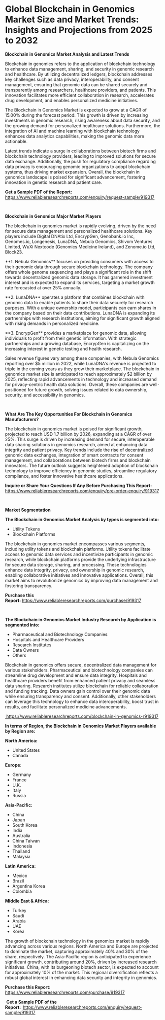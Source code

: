 <p><h1>Global Blockchain in Genomics Market Size and Market Trends: Insights and Projections from 2025 to 2032</h1></p><p><strong>Blockchain in Genomics Market Analysis and Latest Trends</strong></p>
<p><p>Blockchain in genomics refers to the application of blockchain technology to enhance data management, sharing, and security in genomic research and healthcare. By utilizing decentralized ledgers, blockchain addresses key challenges such as data privacy, interoperability, and consent management, ensuring that genomic data can be shared securely and transparently among researchers, healthcare providers, and patients. This innovation facilitates more efficient collaboration in research, accelerates drug development, and enables personalized medicine initiatives.</p><p>The Blockchain in Genomics Market is expected to grow at a CAGR of 15.00% during the forecast period. This growth is driven by increasing investments in genomic research, rising awareness about data security, and the growing demand for personalized healthcare solutions. Furthermore, the integration of AI and machine learning with blockchain technology enhances data analytics capabilities, making the genomic data more actionable.</p><p>Latest trends indicate a surge in collaborations between biotech firms and blockchain technology providers, leading to improved solutions for secure data exchange. Additionally, the push for regulatory compliance regarding data privacy is encouraging genomic organizations to adopt blockchain systems, thus driving market expansion. Overall, the blockchain in genomics landscape is poised for significant advancement, fostering innovation in genetic research and patient care.</p></p>
<p><strong>Get a Sample PDF of the Report:&nbsp;</strong> <a href="https://www.reliableresearchreports.com/enquiry/request-sample/919317?utm_campaign=112&utm_medium=2&utm_source=Github&utm_content=ia&utm_term=16042025&utm_id=blockchain-in-genomics">https://www.reliableresearchreports.com/enquiry/request-sample/919317</a></p>
<p>&nbsp;</p>
<p><strong>Blockchain in Genomics Major Market Players</strong></p>
<p><p>The blockchain in genomics market is rapidly evolving, driven by the need for secure data management and personalized healthcare solutions. Key players include Digital DNAtix Ltd, EncrypGen, Genobank.io Inc, Genomes.io, Longenesis, LunaDNA, Nebula Genomics, Shivom Ventures Limited, WuXi Nextcode (Genomics Medicine Ireland), and Zenome.io Ltd, Block23.</p><p>**1. Nebula Genomics** focuses on providing consumers with access to their genomic data through secure blockchain technology. The company offers whole genome sequencing and plays a significant role in the shift towards decentralized genomic data storage. It has garnered investment interest and is expected to expand its services, targeting a market growth rate forecasted at over 25% annually.</p><p>**2. LunaDNA** operates a platform that combines blockchain with genomic data to enable patients to share their data securely for research purposes. With a unique ownership model, participants can earn shares in the company based on their data contributions. LunaDNA is expanding its partnerships with research institutions, aiming for significant growth aligned with rising demands in personalized medicine.</p><p>**3. EncrypGen** provides a marketplace for genomic data, allowing individuals to profit from their genetic information. With strategic partnerships and a growing database, EncrypGen is capitalizing on the increasing interest in genetic testing and health research.</p><p>Sales revenue figures vary among these companies, with Nebula Genomics reporting over $5 million in 2022, while LunaDNA's revenue is projected to triple in the coming years as they grow their marketplace. The blockchain in genomics market size is anticipated to reach approximately $2 billion by 2025, reflecting rapid advancements in technology and increased demand for privacy-centric health data solutions. Overall, these companies are well-positioned for future growth, solving issues related to data ownership, security, and accessibility in genomics.</p></p>
<p>&nbsp;</p>
<p><strong>What Are The Key Opportunities For Blockchain in Genomics Manufacturers?</strong></p>
<p><p>The blockchain in genomics market is poised for significant growth, projected to reach USD 1.7 billion by 2026, expanding at a CAGR of over 25%. This surge is driven by increasing demand for secure, interoperable data sharing solutions in genomics research, aimed at enhancing data integrity and patient privacy. Key trends include the rise of decentralized genomic data exchanges, integration of smart contracts for consent management, and collaborations between biotech firms and blockchain innovators. The future outlook suggests heightened adoption of blockchain technology to improve efficiency in genomic studies, streamline regulatory compliance, and foster innovative healthcare applications.</p></p>
<p><strong>Inquire or Share Your Questions If Any Before Purchasing This Report:</strong> <a href="https://www.reliableresearchreports.com/enquiry/pre-order-enquiry/919317?utm_campaign=112&utm_medium=2&utm_source=Github&utm_content=ia&utm_term=16042025&utm_id=blockchain-in-genomics">https://www.reliableresearchreports.com/enquiry/pre-order-enquiry/919317</a></p>
<p>&nbsp;</p>
<p><strong>Market Segmentation</strong></p>
<p><strong>The Blockchain in Genomics Market Analysis by types is segmented into:</strong></p>
<p><ul><li>Utility Tokens</li><li>Blockchain Platforms</li></ul></p>
<p><p>The blockchain in genomics market encompasses various segments, including utility tokens and blockchain platforms. Utility tokens facilitate access to genomic data services and incentivize participants in genomic research, while blockchain platforms provide the underlying infrastructure for secure data storage, sharing, and processing. These technologies enhance data integrity, privacy, and ownership in genomic research, enabling collaborative initiatives and innovative applications. Overall, this market aims to revolutionize genomics by improving data management and fostering transparency.</p></p>
<p><strong>Purchase this Report:&nbsp;</strong><a href="https://www.reliableresearchreports.com/purchase/919317?utm_campaign=112&utm_medium=2&utm_source=Github&utm_content=ia&utm_term=16042025&utm_id=blockchain-in-genomics">https://www.reliableresearchreports.com/purchase/919317</a></p>
<p>&nbsp;</p>
<p><strong>The Blockchain in Genomics Market Industry Research by Application is segmented into:</strong></p>
<p><ul><li>Pharmaceutical and Biotechnology Companies</li><li>Hospitals and Healthcare Providers</li><li>Research Institutes</li><li>Data Owners</li><li>Others</li></ul></p>
<p><p>Blockchain in genomics offers secure, decentralized data management for various stakeholders. Pharmaceutical and biotechnology companies can streamline drug development and ensure data integrity. Hospitals and healthcare providers benefit from enhanced patient privacy and seamless data sharing. Research institutes utilize blockchain for reliable collaboration and funding tracking. Data owners gain control over their genomic data while ensuring transparency and consent. Additionally, other stakeholders can leverage this technology to enhance data interoperability, boost trust in results, and facilitate personalized medicine advancements.</p></p>
<p><a href="https://www.reliableresearchreports.com/blockchain-in-genomics-r919317?utm_campaign=112&utm_medium=2&utm_source=Github&utm_content=ia&utm_term=16042025&utm_id=blockchain-in-genomics">&nbsp;https://www.reliableresearchreports.com/blockchain-in-genomics-r919317</a></p>
<p><strong>In terms of Region, the Blockchain in Genomics Market Players available by Region are:</strong></p>
<p>
    <p> <strong> North America: </strong>
        <ul>
            <li>United States</li>
            <li>Canada</li>
        </ul>
        </p> 
    <p> <strong> Europe: </strong>
        <ul>
            <li>Germany</li>
            <li>France</li>
            <li>U.K.</li>
            <li>Italy</li>
            <li>Russia</li>
        </ul>
        </p> 
    <p> <strong> Asia-Pacific: </strong>
        <ul>
            <li>China</li>
            <li>Japan</li>
            <li>South Korea</li>
            <li>India</li>
            <li>Australia</li>
            <li>China Taiwan</li>
            <li>Indonesia</li>
            <li>Thailand</li>
            <li>Malaysia</li>
        </ul>
        </p> 
    <p> <strong> Latin America: </strong>
        <ul>
            <li>Mexico</li>
            <li>Brazil</li>
            <li>Argentina Korea</li>
            <li>Colombia</li>
        </ul>
        </p> 
    <p> <strong> Middle East & Africa: </strong>
        <ul>
            <li>Turkey</li>
            <li>Saudi</li>
            <li>Arabia</li>
            <li>UAE</li>
            <li>Korea</li>
        </ul>
    </p>
    </p>
<p><p>The growth of blockchain technology in the genomics market is rapidly advancing across various regions. North America and Europe are projected to dominate the market, capturing approximately 40% and 30% of the share, respectively. The Asia-Pacific region is anticipated to experience significant growth, contributing around 20%, driven by increased research initiatives. China, with its burgeoning biotech sector, is expected to account for approximately 10% of the market. This regional diversification reflects a robust global interest in enhancing data security and integrity in genomics.</p></p>
<p><strong>Purchase this Report: </strong><a href="https://www.reliableresearchreports.com/purchase/919317?utm_campaign=112&utm_medium=2&utm_source=Github&utm_content=ia&utm_term=16042025&utm_id=blockchain-in-genomics">https://www.reliableresearchreports.com/purchase/919317</a></p>
<p>&nbsp;<strong>Get a Sample PDF of the Report:&nbsp;&nbsp;</strong><a href="https://www.reliableresearchreports.com/enquiry/request-sample/919317?utm_campaign=112&utm_medium=2&utm_source=Github&utm_content=ia&utm_term=16042025&utm_id=blockchain-in-genomics">https://www.reliableresearchreports.com/enquiry/request-sample/919317</a></p>
<p><strong></strong></p>
<p><p></p><p></p><p></p></p>